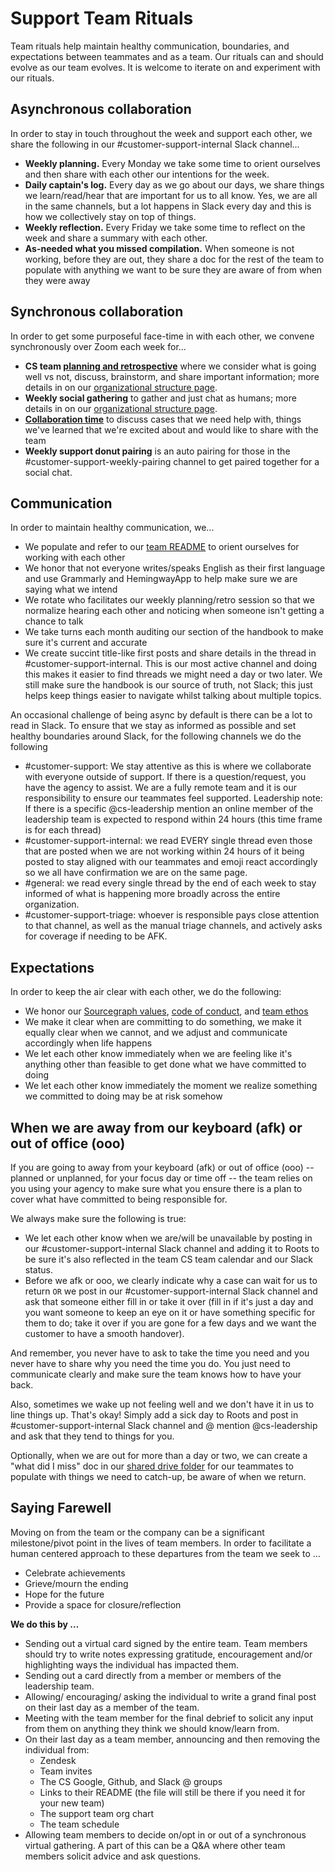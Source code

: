 # Support Team Rituals

Team rituals help maintain healthy communication, boundaries, and expectations between teammates and as a team. Our rituals can and should evolve as our team evolves. It is welcome to iterate on and experiment with our rituals.

## Asynchronous collaboration

In order to stay in touch throughout the week and support each other, we share the following in our #customer-support-internal Slack channel...

- **Weekly planning.** Every Monday we take some time to orient ourselves and then share with each other our intentions for the week.
- **Daily captain's log.** Every day as we go about our days, we share things we learn/read/hear that are important for us to all know. Yes, we are all in the same channels, but a lot happens in Slack every day and this is how we collectively stay on top of things.
- **Weekly reflection.** Every Friday we take some time to reflect on the week and share a summary with each other.
- **As-needed what you missed compilation.** When someone is not working, before they are out, they share a doc for the rest of the team to populate with anything we want to be sure they are aware of from when they were away

## Synchronous collaboration

In order to get some purposeful face-time in with each other, we convene synchronously over Zoom each week for...

- **CS team [planning and retrospective](https://docs.google.com/document/d/1dy5rIY5F4nQoScwH9sTEg7iQd66_oVP5bdWD3MhG2k4/edit#)** where we consider what is going well vs not, discuss, brainstorm, and share important information; more details in on our [organizational structure page](../team/support-org-structure.md).
- **Weekly social gathering** to gather and just chat as humans; more details in on our [organizational structure page](../team/support-org-structure.md).
- [**Collaboration time**](../process/collaboration-time.md) to discuss cases that we need help with, things we've learned that we're excited about and would like to share with the team
- **Weekly support donut pairing** is an auto pairing for those in the #customer-support-weekly-pairing channel to get paired together for a social chat.

## Communication

In order to maintain healthy communication, we...

- We populate and refer to our [team README](../team/index.md) to orient ourselves for working with each other
- We honor that not everyone writes/speaks English as their first language and use Grammarly and HemingwayApp to help make sure we are saying what we intend
- We rotate who facilitates our weekly planning/retro session so that we normalize hearing each other and noticing when someone isn't getting a chance to talk
- We take turns each month auditing our section of the handbook to make sure it's current and accurate
- We create succint title-like first posts and share details in the thread in #customer-support-internal. This is our most active channel and doing this makes it easier to find threads we might need a day or two later. We still make sure the handbook is our source of truth, not Slack; this just helps keep things easier to navigate whilst talking about multiple topics.

An occasional challenge of being async by default is there can be a lot to read in Slack.  To ensure that we stay as informed as possible and set healthy boundaries around Slack, for the following channels we do the following

- #customer-support: We stay attentive as this is where we collaborate with everyone outside of support. If there is a question/request, you have the agency to assist. We are a fully remote team and it is our responsibility to ensure our teammates feel supported. 
Leadership note: If there is a specific @cs-leadership mention an online member of the leadership team is expected to respond within 24 hours (this time frame is for each thread)
- #customer-support-internal: we read EVERY single thread even those that are posted when we are not working within 24 hours of it being posted to stay aligned with our teammates and emoji react accordingly so we all have confirmation we are on the same page.
- #general: we read every single thread by the end of each week to stay informed of what is happening more broadly across the entire organization. 
- #customer-support-triage: whoever is responsible pays close attention to that channel, as well as the manual triage channels, and actively asks for coverage if needing to be AFK.

## Expectations

In order to keep the air clear with each other, we do the following:

- We honor our [Sourcegraph values](../../../company-info-and-process/values/index.md), [code of conduct](../../../company-info-and-process/communication/code_of_conduct.md), and [team ethos](../index.md)
- We make it clear when are committing to do something, we make it equally clear when we cannot, and we adjust and communicate accordingly when life happens
- We let each other know immediately when we are feeling like it's anything other than feasible to get done what we have committed to doing
- We let each other know immediately the moment we realize something we committed to doing may be at risk somehow

## When we are away from our keyboard (afk) or out of office (ooo)

If you are going to away from your keyboard (afk) or out of office (ooo) -- planned or unplanned, for your focus day or time off -- the team relies on you using your agency to make sure what you ensure there is a plan to cover what have committed to being responsible for.

We always make sure the following is true:

- We let each other know when we are/will be unavailable by posting in our #customer-support-internal Slack channel and adding it to Roots to be sure it's also reflected in the team CS team calendar and our Slack status.
- Before we afk or ooo, we clearly indicate why a case can wait for us to return `OR` we post in our #customer-support-internal Slack channel and ask that someone either fill in or take it over (fill in if it's just a day and you want someone to keep an eye on it or have something specific for them to do; take it over if you are gone for a few days and we want the customer to have a smooth handover).

And remember, you never have to ask to take the time you need and you never have to share why you need the time you do. You just need to communicate clearly and make sure the team knows how to have your back.

Also, sometimes we wake up not feeling well and we don't have it in us to line things up. That's okay! Simply add a sick day to Roots and post in #customer-support-internal Slack channel and @ mention @cs-leadership and ask that they tend to things for you.

Optionally, when we are out for more than a day or two, we can create a "what did I miss" doc in our [shared drive folder](https://drive.google.com/drive/u/1/folders/1w-4j9T1z1GxnpvSbr_o5VRVxkct7w27O) for our teammates to populate with things we need to catch-up, be aware of when we return.

## Saying Farewell

Moving on from the team or the company can be a significant milestone/pivot point in the lives of team members. In order to facilitate a human centered approach to these departures from the team we seek to …

- Celebrate achievements
- Grieve/mourn the ending
- Hope for the future
- Provide a space for closure/reflection

**We do this by …**

- Sending out a virtual card signed by the entire team. Team members should try to write notes expressing gratitude, encouragement and/or highlighting ways the individual has impacted them.
- Sending out a card directly from a member or members of the leadership team.
- Allowing/ encouraging/ asking the individual to write a grand final post on their last day as a member of the team.
- Meeting with the team member for the final debrief to solicit any input from them on anything they think we should know/learn from.
- On their last day as a team member, announcing and then removing the individual from:
  - Zendesk
  - Team invites
  - The CS Google, Github, and Slack @ groups
  - Links to their README (the file will still be there if you need it for your new team)
  - The support team org chart
  - The team schedule
- Allowing team members to decide on/opt in or out of a synchronous virtual gathering. A part of this can be a Q&A where other team members solicit advice and ask questions.
